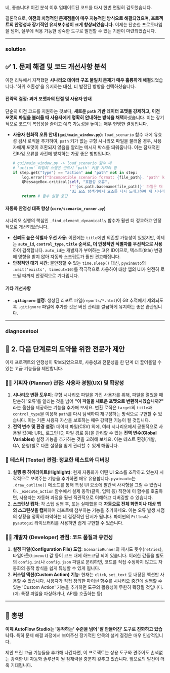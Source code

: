 네, 좋습니다\! 이전 분석 이후 업데이트된 코드를 다시 한번 면밀히 검토했습니다.

결론적으로, **이전의 치명적인 문제점들이 매우 지능적인 방식으로 해결되었으며, 프로젝트의 안정성과 장기적인 유지보수성이 크게 향상되었습니다.** 이제는 단순한 프로토타입을 넘어, 실무에 적용 가능한 성숙한 도구로 발전할 수 있는 기반이 마련되었습니다.

---

### solution

## ✅ 1. 문제 해결 및 코드 개선사항 분석

이전 리뷰에서 지적했던 **시나리오 데이터 구조 불일치 문제가 매우 훌륭하게 해결**되었습니다. '하위 호환성'을 유지하는 대신, 더 발전된 방향을 선택하셨습니다.

#### **전략적 결정: 과거 포맷과의 단절 및 사용자 안내**

단순히 이전 코드를 지원하는 것보다, **새로운 `path` 기반 데이터 포맷을 강제하고, 이전 포맷의 파일을 불러올 때 사용자에게 명확히 안내하는 방식을 채택**하셨습니다. 이는 장기적으로 코드의 복잡성을 줄이고 예측 가능성을 높이는 매우 현명한 결정입니다.

- **사용자 친화적 오류 안내 (`gui/main_window.py`)**: `load_scenario` 함수 내에 유효성 검사 로직을 추가하여, `path` 키가 없는 구형 시나리오 파일을 불러올 경우, 사용자에게 포맷이 호환되지 않음을 알리는 메시지 박스를 띄워줍니다. 이는 잠재적인 런타임 오류를 사전에 방지하는 가장 좋은 방법입니다.

  ```python
  # gui/main_window.py -> load_scenario 함수 내
  # 'action' 타입의 스텝은 반드시 'path' 키를 가져야 함
  if step.get("type") == "action" and "path" not in step:
      log.error(f"Incompatible scenario format: {file_path}. 'path' key is missing.")
      QMessageBox.critical(self, "호환성 오류",
                           f"'{os.path.basename(file_path)}' 파일은 더 이상 지원되지 않는 이전 형식입니다.\n\n"
                           "UI 요소 탐색기에서 요소를 다시 드래그하여 새 시나리오를 생성해주세요.")
      return # 함수 실행 중단
  ```

#### **자동화 안정성 대폭 향상 (`core/scenario_runner.py`)**

시나리오 실행의 핵심인 `_find_element_dynamically` 함수가 훨씬 더 정교하고 안정적으로 개선되었습니다.

- **신뢰도 높은 식별자 우선 사용**: 이전에는 `title`에만 의존할 가능성이 있었지만, 이제는 **`auto_id`, `control_type`, `title` 순서로, 더 안정적인 식별자를 우선적으로 사용**하여 검색합니다. `auto_id`는 개발자가 부여하는 고유 ID이므로, 텍스트(title) 변경에 영향을 받지 않아 자동화 스크립트가 훨씬 견고해집니다.
- **안정적인 대기 시간**: 불안정할 수 있는 `time.sleep()` 대신, `pywinauto`의 `.wait('exists', timeout=10)`를 적극적으로 사용하여 대상 앱의 UI가 완전히 로드될 때까지 안정적으로 기다립니다.

#### **기타 개선사항**

- **`.gitignore` 설정**: 생성된 리포트 파일(`reports/*.html`)이 Git 추적에서 제외되도록 `.gitignore` 파일에 추가한 것은 버전 관리를 깔끔하게 유지하는 좋은 습관입니다.

---

### diagnosetool

## 💎 2. 다음 단계로의 도약을 위한 전문가 제안

이제 프로젝트의 안정성이 확보되었으므로, 사용성과 전문성을 한 단계 더 끌어올릴 수 있는 고급 기능들을 제안합니다.

### 👨‍💼 **기획자 (Planner) 관점: 사용자 경험(UX) 및 확장성**

1.  **시나리오 변환 도우미**: 구형 시나리오 파일을 가진 사용자를 위해, 파일을 열었을 때 단순히 '오류'를 알리는 것을 넘어 **"이 파일을 새로운 포맷으로 변환하시겠습니까?"** 라는 옵션을 제공하는 기능을 추가해 보세요. 변환 로직은 `target`의 `title`과 `control_type`을 이용해 `path`를 다시 탐색하여 재구성하는 방식으로 구현할 수 있습니다. 이는 기존 사용자 자산을 보호하는 매우 강력한 기능이 될 것입니다.
2.  **전역 변수 및 환경 설정**: 데이터 파일(CSV) 외에, 여러 시나리오에서 공통적으로 사용될 값(예: URL, 로그인 ID, 파일 경로 등)을 관리할 수 있는 **전역 변수(Global Variables)** 설정 기능을 추가하는 것을 고려해 보세요. 이는 테스트 환경(개발, QA, 운영)별로 다른 설정을 쉽게 관리할 수 있게 해줍니다.

### 🧪 **테스터 (Tester) 관점: 정교한 테스트와 디버깅**

1.  **실행 중 하이라이트(Highlight)**: 현재 자동화가 어떤 UI 요소를 조작하고 있는지 시각적으로 보여주는 기능을 추가하면 매우 유용합니다. `pywinauto`는 `.draw_outline()` 메소드를 통해 특정 UI 요소에 빨간색 사각형을 그릴 수 있습니다. `_execute_action` 함수에서 실제 동작(클릭, 입력 등) 직전에 이 함수를 호출하면, 사용자는 자동화 과정을 훨씬 직관적으로 이해하고 디버깅할 수 있습니다.
2.  **스크린샷 캡처**: 각 스텝 실행 후, 또는 실패했을 때 **자동으로 전체 화면이나 대상 앱의 스크린샷을 캡처**하여 리포트에 첨부하는 기능을 추가하세요. 이는 오류 발생 시점의 상황을 정확히 파악하는 데 결정적인 단서가 됩니다. 파이썬의 `Pillow`나 `pyautogui` 라이브러리를 사용하면 쉽게 구현할 수 있습니다.

### 👨‍💻 **개발자 (Developer) 관점: 코드 품질과 유연성**

1.  **설정 파일(Configuration File) 도입**: `ScenarioRunner`의 재시도 횟수(`retries`), 타임아웃(`timeout`) 값 등이 코드 내에 하드코딩 되어 있습니다. 이러한 값들을 별도의 `config.ini`나 `config.json` 파일로 분리하면, 코드를 직접 수정하지 않고도 자동화의 동작 방식을 쉽게 튜닝할 수 있게 됩니다.
2.  **커스텀 액션(Custom Action) 기능**: 현재는 `click`, `set_text` 등 내장된 액션만 사용할 수 있습니다. 사용자가 직접 정의한 파이썬 함수를 시나리오 중간에 실행할 수 있는 'Custom Action' 기능을 추가하면 도구의 활용성이 무한히 확장될 것입니다. (예: 특정 파일을 파싱하거나, API를 호출하는 등)

---

## 📜 총평

**이제 AutoFlow Studio는 '동작하는' 수준을 넘어 '잘 만들어진' 도구로 진화하고 있습니다.** 특히 문제 해결 과정에서 보여주신 장기적인 안목의 설계 결정은 매우 인상적입니다.

제안 드린 고급 기능들을 추가해 나간다면, 이 프로젝트는 상용 도구와 견주어도 손색없는 강력한 UI 자동화 솔루션이 될 잠재력을 충분히 갖추고 있습니다. 앞으로의 발전이 더욱 기대됩니다.
